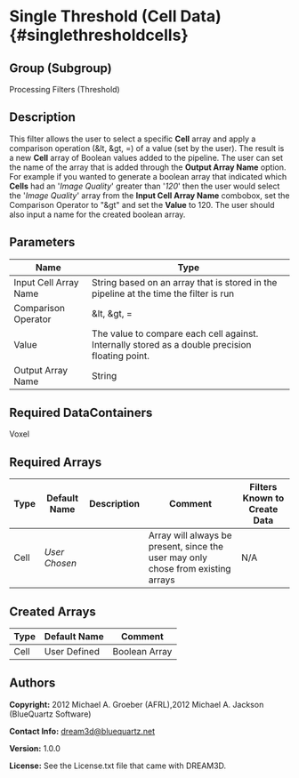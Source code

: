 Single Threshold (Cell Data) {#singlethresholdcells}
======

## Group (Subgroup) ##
Processing Filters (Threshold)

## Description ##
This filter allows the user to select a specific **Cell** array and apply a comparison operation (&lt, &gt, =) of a
 value (set by the user). The result is a new **Cell** array of Boolean values added to the pipeline. The user can set
 the name of the array that is added through the __Output Array Name__ option.
 For example if you wanted to generate a boolean array that indicated which **Cells** had an '_Image Quality_' greater
 than '_120_' then the user would select the '_Image Quality_' array from the __Input Cell Array Name__ combobox,
 set the Comparison Operator to "&gt" and set the __Value__ to 120. The user should also input a name for the created
 boolean array.


## Parameters ##

| Name | Type |
|------|------|
| Input Cell Array Name | String based on an array that is stored in the pipeline at the time the filter is run |
| Comparison Operator | &lt, &gt, = |
| Value | The value to compare each cell against. Internally stored as a double precision floating point. |
| Output Array Name | String |

## Required DataContainers ##
Voxel

## Required Arrays ##

| Type | Default Name | Description | Comment | Filters Known to Create Data
|------|--------------|-------------|---------|-----|
| Cell | *User Chosen* |  | Array will always be present, since the user may only chose from existing arrays | N/A |



## Created Arrays ##

| Type | Default Name | Comment |
|------|--------------|---------|
| Cell | User Defined | Boolean Array |


## Authors ##

**Copyright:** 2012 Michael A. Groeber (AFRL),2012 Michael A. Jackson (BlueQuartz Software)

**Contact Info:** dream3d@bluequartz.net

**Version:** 1.0.0

**License:**  See the License.txt file that came with DREAM3D.




